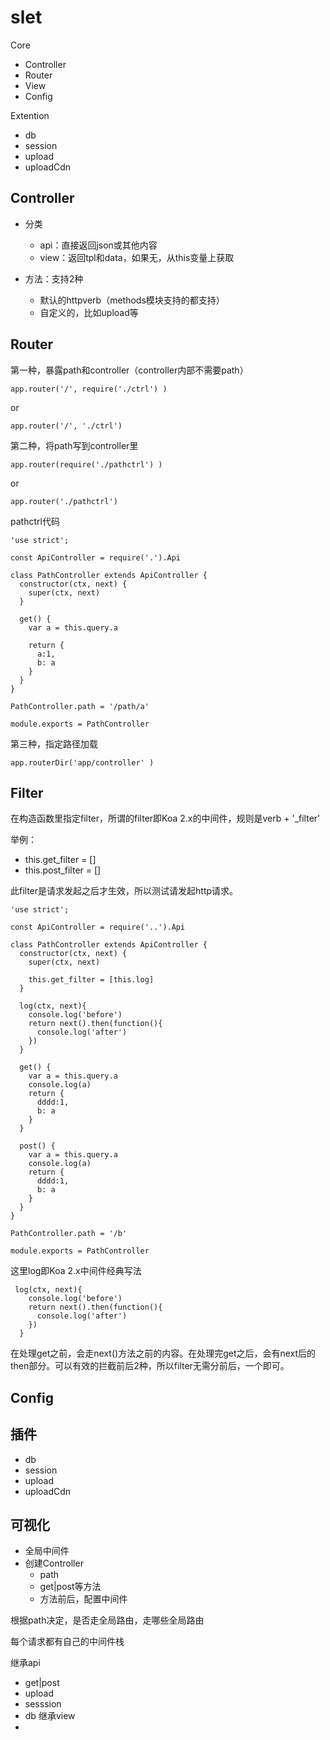 # slet

Core

- Controller
- Router
- View
- Config

Extention

- db
- session
- upload
- uploadCdn


## Controller

- 分类
    - api：直接返回json或其他内容
    - view：返回tpl和data，如果无，从this变量上获取

- 方法：支持2种
    - 默认的httpverb（methods模块支持的都支持）
    - 自定义的，比如upload等

## Router

第一种，暴露path和controller（controller内部不需要path）

```
app.router('/', require('./ctrl') )  
```

or

```
app.router('/', './ctrl')  
```

第二种，将path写到controller里

```
app.router(require('./pathctrl') )  
```

or

```
app.router('./pathctrl')  
```

pathctrl代码

```
'use strict';

const ApiController = require('.').Api

class PathController extends ApiController {
  constructor(ctx, next) {
    super(ctx, next)
  }
  
  get() { 
    var a = this.query.a
    
    return {
      a:1,
      b: a
    }
  } 
}

PathController.path = '/path/a'

module.exports = PathController
```

第三种，指定路径加载

```
app.routerDir('app/controller' )  
```

## Filter

在构造函数里指定filter，所谓的filter即Koa 2.x的中间件，规则是verb + '_filter'

举例：

- this.get_filter = []
- this.post_filter = []

此filter是请求发起之后才生效，所以测试请发起http请求。


```
'use strict';

const ApiController = require('..').Api

class PathController extends ApiController {
  constructor(ctx, next) {
    super(ctx, next)
    
    this.get_filter = [this.log]
  }
  
  log(ctx, next){
    console.log('before')
    return next().then(function(){
      console.log('after')
    })
  }

  get() {
    var a = this.query.a
    console.log(a)
    return {
      dddd:1,
      b: a
    }
  } 
  
  post() {
    var a = this.query.a
    console.log(a)
    return {
      dddd:1,
      b: a
    }
  } 
}

PathController.path = '/b'

module.exports = PathController
```

这里log即Koa 2.x中间件经典写法

```
 log(ctx, next){
    console.log('before')
    return next().then(function(){
      console.log('after')
    })
  }
```

在处理get之前，会走next()方法之前的内容。在处理完get之后，会有next后的then部分。可以有效的拦截前后2种，所以filter无需分前后，一个即可。

## Config


## 插件

- db
- session
- upload
- uploadCdn

## 可视化

- 全局中间件
- 创建Controller
  - path
  - get|post等方法
  - 方法前后，配置中间件


根据path决定，是否走全局路由，走哪些全局路由

每个请求都有自己的中间件栈

继承api
  - get|post
  - upload
  - sesssion
  - db
继承view
  - 

